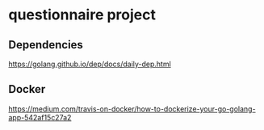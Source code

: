 # questionnaire project

## Dependencies
https://golang.github.io/dep/docs/daily-dep.html 

## Docker
https://medium.com/travis-on-docker/how-to-dockerize-your-go-golang-app-542af15c27a2 

